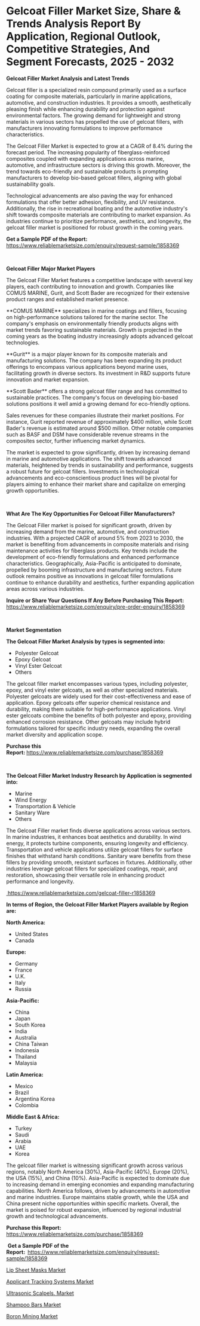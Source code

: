 <p><h1>Gelcoat Filler Market Size, Share & Trends Analysis Report By Application, Regional Outlook, Competitive Strategies, And Segment Forecasts, 2025 - 2032</h1></p><p><strong>Gelcoat Filler Market Analysis and Latest Trends</strong></p>
<p><p>Gelcoat filler is a specialized resin compound primarily used as a surface coating for composite materials, particularly in marine applications, automotive, and construction industries. It provides a smooth, aesthetically pleasing finish while enhancing durability and protection against environmental factors. The growing demand for lightweight and strong materials in various sectors has propelled the use of gelcoat fillers, with manufacturers innovating formulations to improve performance characteristics.</p><p>The Gelcoat Filler Market is expected to grow at a CAGR of 8.4% during the forecast period. The increasing popularity of fiberglass-reinforced composites coupled with expanding applications across marine, automotive, and infrastructure sectors is driving this growth. Moreover, the trend towards eco-friendly and sustainable products is prompting manufacturers to develop bio-based gelcoat fillers, aligning with global sustainability goals.</p><p>Technological advancements are also paving the way for enhanced formulations that offer better adhesion, flexibility, and UV resistance. Additionally, the rise in recreational boating and the automotive industry's shift towards composite materials are contributing to market expansion. As industries continue to prioritize performance, aesthetics, and longevity, the gelcoat filler market is positioned for robust growth in the coming years.</p></p>
<p><strong>Get a Sample PDF of the Report:&nbsp;</strong> <a href="https://www.reliablemarketsize.com/enquiry/request-sample/1858369?utm_campaign=2218&utm_medium=2&utm_source=Github&utm_content=ia&utm_term=31012025&utm_id=gelcoat-filler">https://www.reliablemarketsize.com/enquiry/request-sample/1858369</a></p>
<p>&nbsp;</p>
<p><strong>Gelcoat Filler Major Market Players</strong></p>
<p><p>The Gelcoat Filler Market features a competitive landscape with several key players, each contributing to innovation and growth. Companies like COMUS MARINE, Gurit, and Scott Bader are recognized for their extensive product ranges and established market presence.</p><p>**COMUS MARINE** specializes in marine coatings and fillers, focusing on high-performance solutions tailored for the marine sector. The company's emphasis on environmentally friendly products aligns with market trends favoring sustainable materials. Growth is projected in the coming years as the boating industry increasingly adopts advanced gelcoat technologies.</p><p>**Gurit** is a major player known for its composite materials and manufacturing solutions. The company has been expanding its product offerings to encompass various applications beyond marine uses, facilitating growth in diverse sectors. Its investment in R&D supports future innovation and market expansion.</p><p>**Scott Bader** offers a strong gelcoat filler range and has committed to sustainable practices. The company's focus on developing bio-based solutions positions it well amid a growing demand for eco-friendly options.</p><p>Sales revenues for these companies illustrate their market positions. For instance, Gurit reported revenue of approximately $400 million, while Scott Bader's revenue is estimated around $500 million. Other notable companies such as BASF and DSM have considerable revenue streams in the composites sector, further influencing market dynamics.</p><p>The market is expected to grow significantly, driven by increasing demand in marine and automotive applications. The shift towards advanced materials, heightened by trends in sustainability and performance, suggests a robust future for gelcoat fillers. Investments in technological advancements and eco-conscientious product lines will be pivotal for players aiming to enhance their market share and capitalize on emerging growth opportunities.</p></p>
<p>&nbsp;</p>
<p><strong>What Are The Key Opportunities For Gelcoat Filler Manufacturers?</strong></p>
<p><p>The Gelcoat Filler market is poised for significant growth, driven by increasing demand from the marine, automotive, and construction industries. With a projected CAGR of around 5% from 2023 to 2030, the market is benefiting from advancements in composite materials and rising maintenance activities for fiberglass products. Key trends include the development of eco-friendly formulations and enhanced performance characteristics. Geographically, Asia-Pacific is anticipated to dominate, propelled by booming infrastructure and manufacturing sectors. Future outlook remains positive as innovations in gelcoat filler formulations continue to enhance durability and aesthetics, further expanding application areas across various industries.</p></p>
<p><strong>Inquire or Share Your Questions If Any Before Purchasing This Report:</strong> <a href="https://www.reliablemarketsize.com/enquiry/pre-order-enquiry/1858369?utm_campaign=2218&utm_medium=2&utm_source=Github&utm_content=ia&utm_term=31012025&utm_id=gelcoat-filler">https://www.reliablemarketsize.com/enquiry/pre-order-enquiry/1858369</a></p>
<p>&nbsp;</p>
<p><strong>Market Segmentation</strong></p>
<p><strong>The Gelcoat Filler Market Analysis by types is segmented into:</strong></p>
<p><ul><li>Polyester Gelcoat</li><li>Epoxy Gelcoat</li><li>Vinyl Ester Gelcoat</li><li>Others</li></ul></p>
<p><p>The gelcoat filler market encompasses various types, including polyester, epoxy, and vinyl ester gelcoats, as well as other specialized materials. Polyester gelcoats are widely used for their cost-effectiveness and ease of application. Epoxy gelcoats offer superior chemical resistance and durability, making them suitable for high-performance applications. Vinyl ester gelcoats combine the benefits of both polyester and epoxy, providing enhanced corrosion resistance. Other gelcoats may include hybrid formulations tailored for specific industry needs, expanding the overall market diversity and application scope.</p></p>
<p><strong>Purchase this Report:&nbsp;</strong><a href="https://www.reliablemarketsize.com/purchase/1858369?utm_campaign=2218&utm_medium=2&utm_source=Github&utm_content=ia&utm_term=31012025&utm_id=gelcoat-filler">https://www.reliablemarketsize.com/purchase/1858369</a></p>
<p>&nbsp;</p>
<p><strong>The Gelcoat Filler Market Industry Research by Application is segmented into:</strong></p>
<p><ul><li>Marine</li><li>Wind Energy</li><li>Transportation & Vehicle</li><li>Sanitary Ware</li><li>Others</li></ul></p>
<p><p>The Gelcoat Filler market finds diverse applications across various sectors. In marine industries, it enhances boat aesthetics and durability. In wind energy, it protects turbine components, ensuring longevity and efficiency. Transportation and vehicle applications utilize gelcoat fillers for surface finishes that withstand harsh conditions. Sanitary ware benefits from these fillers by providing smooth, resistant surfaces in fixtures. Additionally, other industries leverage gelcoat fillers for specialized coatings, repair, and restoration, showcasing their versatile role in enhancing product performance and longevity.</p></p>
<p><a href="https://www.reliablemarketsize.com/gelcoat-filler-r1858369?utm_campaign=2218&utm_medium=2&utm_source=Github&utm_content=ia&utm_term=31012025&utm_id=gelcoat-filler">&nbsp;https://www.reliablemarketsize.com/gelcoat-filler-r1858369</a></p>
<p><strong>In terms of Region, the Gelcoat Filler Market Players available by Region are:</strong></p>
<p>
    <p> <strong> North America: </strong>
        <ul>
            <li>United States</li>
            <li>Canada</li>
        </ul>
        </p> 
    <p> <strong> Europe: </strong>
        <ul>
            <li>Germany</li>
            <li>France</li>
            <li>U.K.</li>
            <li>Italy</li>
            <li>Russia</li>
        </ul>
        </p> 
    <p> <strong> Asia-Pacific: </strong>
        <ul>
            <li>China</li>
            <li>Japan</li>
            <li>South Korea</li>
            <li>India</li>
            <li>Australia</li>
            <li>China Taiwan</li>
            <li>Indonesia</li>
            <li>Thailand</li>
            <li>Malaysia</li>
        </ul>
        </p> 
    <p> <strong> Latin America: </strong>
        <ul>
            <li>Mexico</li>
            <li>Brazil</li>
            <li>Argentina Korea</li>
            <li>Colombia</li>
        </ul>
        </p> 
    <p> <strong> Middle East & Africa: </strong>
        <ul>
            <li>Turkey</li>
            <li>Saudi</li>
            <li>Arabia</li>
            <li>UAE</li>
            <li>Korea</li>
        </ul>
    </p>
    </p>
<p><p>The gelcoat filler market is witnessing significant growth across various regions, notably North America (30%), Asia-Pacific (40%), Europe (20%), the USA (15%), and China (10%). Asia-Pacific is expected to dominate due to increasing demand in emerging economies and expanding manufacturing capabilities. North America follows, driven by advancements in automotive and marine industries. Europe maintains stable growth, while the USA and China present niche opportunities within specific markets. Overall, the market is poised for robust expansion, influenced by regional industrial growth and technological advancements.</p></p>
<p><strong>Purchase this Report: </strong><a href="https://www.reliablemarketsize.com/purchase/1858369?utm_campaign=2218&utm_medium=2&utm_source=Github&utm_content=ia&utm_term=31012025&utm_id=gelcoat-filler">https://www.reliablemarketsize.com/purchase/1858369</a></p>
<p>&nbsp;<strong>Get a Sample PDF of the Report:&nbsp;&nbsp;</strong><a href="https://www.reliablemarketsize.com/enquiry/request-sample/1858369?utm_campaign=2218&utm_medium=2&utm_source=Github&utm_content=ia&utm_term=31012025&utm_id=gelcoat-filler">https://www.reliablemarketsize.com/enquiry/request-sample/1858369</a></p>
<p><strong></strong></p>
<p><p><a href="https://www.linkedin.com/pulse/projected-growth-lip-sheet-masks-market-anticipating-cagr-15-5o6mc?utm_campaign=2218&utm_medium=2&utm_source=Github&utm_content=ia&utm_term=31012025&utm_id=gelcoat-filler">Lip Sheet Masks Market</a></p><p><a href="https://www.linkedin.com/pulse/applicant-tracking-systems-market-evolution-key-trends-regional-6jx0e?utm_campaign=2218&utm_medium=2&utm_source=Github&utm_content=ia&utm_term=31012025&utm_id=gelcoat-filler">Applicant Tracking Systems Market</a></p><p><a href="https://www.linkedin.com/pulse/comprehensive-assessment-ultrasonic-scalpels-markets-84-rvnae?utm_campaign=2218&utm_medium=2&utm_source=Github&utm_content=ia&utm_term=31012025&utm_id=gelcoat-filler">Ultrasonic Scalpels. Market</a></p><p><a href="https://www.linkedin.com/pulse/global-analysis-shampoo-bars-market-size-scope-2025-2032-company-bauje?utm_campaign=2218&utm_medium=2&utm_source=Github&utm_content=ia&utm_term=31012025&utm_id=gelcoat-filler">Shampoo Bars Market</a></p><p><a href="https://www.linkedin.com/pulse/global-boron-mining-industry-analysis-share-growth-trends-e5yse?utm_campaign=2218&utm_medium=2&utm_source=Github&utm_content=ia&utm_term=31012025&utm_id=gelcoat-filler">Boron Mining Market</a></p></p>